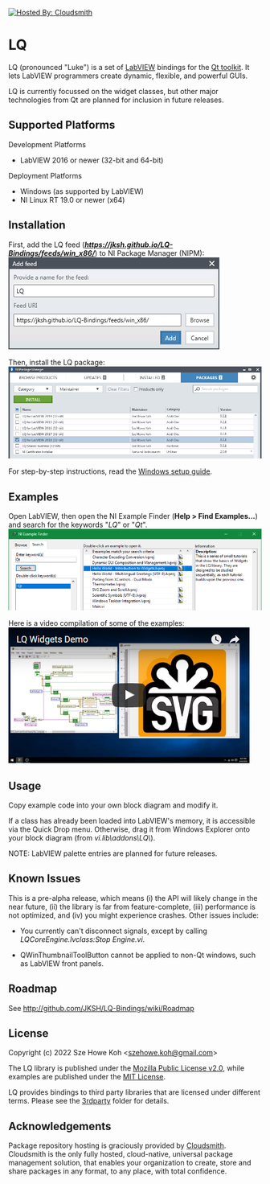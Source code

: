 [![Hosted By: Cloudsmith](https://img.shields.io/badge/OSS%20hosting%20by-cloudsmith-blue?logo=cloudsmith&style=flat-square)](https://cloudsmith.com)

LQ
==
LQ (pronounced "Luke") is a set of [LabVIEW](https://www.ni.com/labview/)
bindings for the [Qt toolkit](https://www.qt.io/). It lets LabVIEW programmers
create dynamic, flexible, and powerful GUIs.

LQ is currently focussed on the widget classes, but other major technologies
from Qt are planned for inclusion in future releases.


Supported Platforms
-------------------
Development Platforms
* LabVIEW 2016 or newer (32-bit and 64-bit)

Deployment Platforms
* Windows (as supported by LabVIEW)
* NI Linux RT 19.0 or newer (x64)


Installation
------------
First, add the LQ feed (_**https://jksh.github.io/LQ-Bindings/feeds/win_x86/**_)
to NI Package Manager (NIPM):  
![Adding the LQ feed](docs/assets/images/nipm-add-feed-lq.png)

Then, install the LQ package:  
![Installing LQ packages](docs/assets/images/nipm-packages-install-lq.png)

For step-by-step instructions, read the [Windows setup guide](https://jksh.github.io/LQ-Bindings/setup-win.html).


Examples
--------
Open LabVIEW, then open the NI Example Finder (**Help > Find Examples...**) and
search for the keywords "_LQ_" or "_Qt_".  
![Searching for examples](docs/assets/images/ni-example-finder-lq.png)

Here is a video compilation of some of the examples:  
[![Video thumbnail](docs/assets/images/demo_vid_0.1.0_thumb.png)](https://www.youtube.com/watch?v=YChRI1cMfiI)


Usage
-----
Copy example code into your own block diagram and modify it.

If a class has already been loaded into LabVIEW's memory, it is accessible via
the Quick Drop menu. Otherwise, drag it from Windows Explorer onto your block
diagram (from _vi.lib\addons\LQ\\_).

NOTE: LabVIEW palette entries are planned for future releases.


Known Issues
------------
This is a pre-alpha release, which means (i) the API will likely change in the
near future, (ii) the library is far from feature-complete, (iii) performance is
not optimized, and (iv) you might experience crashes. Other issues include:

* You currently can't disconnect signals, except by calling
  _LQCoreEngine.lvclass:Stop Engine.vi_.

* QWinThumbnailToolButton cannot be applied to non-Qt windows, such as LabVIEW
  front panels.


Roadmap
-------
See http://github.com/JKSH/LQ-Bindings/wiki/Roadmap


License
-------
Copyright (c) 2022 Sze Howe Koh <<szehowe.koh@gmail.com>>

The LQ library is published under the [Mozilla Public License v2.0](LICENSE.MPLv2),
while examples are published under the [MIT License](examples/LICENSE.MIT).

LQ provides bindings to third party libraries that are licensed under different terms.
Please see the [3rdparty](3rdparty) folder for details.


Acknowledgements
----------------
Package repository hosting is graciously provided by  [Cloudsmith](https://cloudsmith.com).
Cloudsmith is the only fully hosted, cloud-native, universal package management solution, that
enables your organization to create, store and share packages in any format, to any place, with total
confidence.
